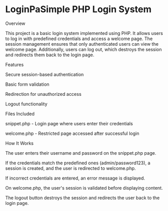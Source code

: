 # LoginPaSimple PHP Login System

Overview

This project is a basic login system implemented using PHP. It allows users to log in with predefined credentials and access a welcome page. The session management ensures that only authenticated users can view the welcome page. Additionally, users can log out, which destroys the session and redirects them back to the login page.

Features

Secure session-based authentication

Basic form validation

Redirection for unauthorized access

Logout functionality

Files Included

snippet.php - Login page where users enter their credentials

welcome.php - Restricted page accessed after successful login

How It Works

The user enters their username and password on the snippet.php page.

If the credentials match the predefined ones (admin/password123), a session is created, and the user is redirected to welcome.php.

If incorrect credentials are entered, an error message is displayed.

On welcome.php, the user's session is validated before displaying content.

The logout button destroys the session and redirects the user back to the login page.